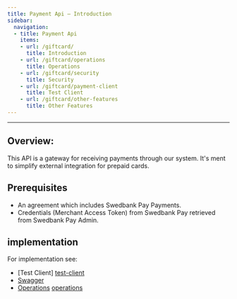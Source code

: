 ```yaml
---
title: Payment Api – Introduction
sidebar:
  navigation:
  - title: Payment Api
    items:
    - url: /giftcard/
      title: Introduction
    - url: /giftcard/operations
      title: Operations
    - url: /giftcard/security
      title: Security
    - url: /giftcard/payment-client
      title: Test Client
    - url: /giftcard/other-features
      title: Other Features
---
```


----
## Overview:
<div>
	<p> This API is a gateway for receiving payments through our system. It's ment to simplify external integration for prepaid cards. </p>
</div>

## Prerequisites 

* An agreement which includes Swedbank Pay Payments.
* Credentials (Merchant Access Token) from Swedbank Pay retrieved from Swedbank Pay Admin.


## implementation

For implementation see:
* [Test Client] [test-client]
* [Swagger](https://stage-evc.payex.com/payment-api/swagger-ui.html)
* [Operations] [operations]

[test-client]: /giftcard/payment-client
[operations]: /giftcard/operations
